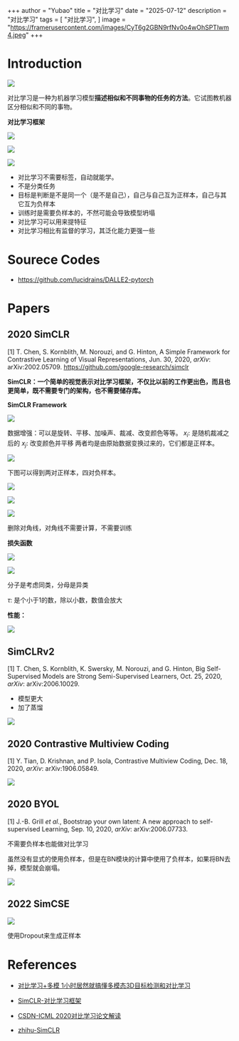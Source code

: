 +++
author = "Yubao"
title = "对比学习"
date = "2025-07-12"
description = "对比学习"
tags = [
    "对比学习",
]
image = "https://framerusercontent.com/images/CyT6g2GBN9rfNv0o4wOhSPTlwm4.jpeg"
+++

# Introduction

![](1752336346835-0.png)

对比学习是一种为机器学习模型**描述相似和不同事物的任务的方法**。它试图教机器区分相似和不同的事物。

**对比学习框架**

<img src="1752336105205-0.png" />

![](1752336280060-0.png)

![](1752336105205-1.png)


- 对比学习不需要标签，自动就能学。
- 不是分类任务
- 目标是判断是不是同一个（是不是自己），自己与自己互为正样本，自己与其它互为负样本
- 训练时是需要负样本的，不然可能会导致模型坍塌
- 对比学习可以用来提特征
- 对比学习相比有监督的学习，其泛化能力更强一些

# Sourece Codes

- https://github.com/lucidrains/DALLE2-pytorch

# Papers

## 2020 SimCLR

[1] T. Chen, S. Kornblith, M. Norouzi, and G. Hinton,  A Simple Framework for Contrastive Learning of Visual Representations,  Jun. 30, 2020, *arXiv*: arXiv:2002.05709. https://github.com/google-research/simclr

**SimCLR：一个简单的视觉表示对比学习框架，不仅比以前的工作更出色，而且也更简单，既不需要专门的架构，也不需要储存库。**

**SimCLR Framework**

![](1752336280060-1.png)

数据增强：可以是旋转、平移、加噪声、裁减、改变颜色等等。
$x_i$: 是随机裁减之后的
$x_j$: 改变颜色并平移
两者均是由原始数据变换过来的，它们都是正样本。

![](1752336105205-3.png)

下图可以得到两对正样本，四对负样本。

![](1752336105205-4.png)

![](1752336105205-5.png)


![](v2-5d3b80663abc2754be51b38afb56a64c_b.jpg)

删除对角线，对角线不需要计算，不需要训练

**损失函数**

![](1752336105205-6.png)

![](image-20240830171935186.png)

分子是考虑同类，分母是异类

$\tau$: 是个小于1的数，除以小数，数值会放大

**性能：**

![](1752336105205-7.png)

## SimCLRv2

[1] T. Chen, S. Kornblith, K. Swersky, M. Norouzi, and G. Hinton,  Big Self-Supervised Models are Strong Semi-Supervised Learners,  Oct. 25, 2020, *arXiv*: arXiv:2006.10029. 

- 模型更大
- 加了蒸馏

![](image-20240830173617070.png)

## 2020 Contrastive Multiview Coding

[1] Y. Tian, D. Krishnan, and P. Isola,  Contrastive Multiview Coding,  Dec. 18, 2020, *arXiv*: arXiv:1906.05849. 

![](image-20240830174024134.png)

## 2020 BYOL

[1] J.-B. Grill *et al.*,  Bootstrap your own latent: A new approach to self-supervised Learning,  Sep. 10, 2020, *arXiv*: arXiv:2006.07733. 

不需要负样本也能做对比学习

虽然没有显式的使用负样本，但是在BN模块的计算中使用了负样本，如果将BN去掉，模型就会崩塌。

![](image-20240830174509609.png)

## 2022 SimCSE

![](image-20240830185424122.png)

使用Dropout来生成正样本

# References

- [对比学习+多模 1小时居然就搞懂多模态3D目标检测和对比学习](https://www.bilibili.com/video/BV1jW421R7pz/?spm_id_from=333.337.search-card.all.click&vd_source=f6aa186edd20e449545aecf6d36f2e08)

- [SimCLR-对比学习框架](https://www.cnblogs.com/BlairGrowing/p/14852361.html)

- [CSDN-ICML 2020对比学习论文解读](https://blog.csdn.net/qq_43827595/article/details/127218736)

- [zhihu-SimCLR](https://zhuanlan.zhihu.com/p/197802321)

